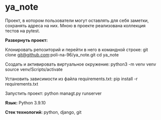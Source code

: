 # ya_note

Проект, в котором пользователи могут оставлять для себя заметки, сохранять адреса на них. Мною в проекте реализована коллекция тестов на pytest.

**Развернуть проект:** 

Клонировать репозиторий и перейти в него в командной строке: git clone git@github.com:poli-na-96/ya_note.git cd ya_note

Cоздать и активировать виртуальное окружение: python3 -m venv venv source venv/Scripts/activate

Установить зависимости из файла requirements.txt: pip install -r requirements.txt

Запустить проект: python managt.py runserver

**Язык:** Python 3.9.10

**Cтек технологий:** python, django, git
